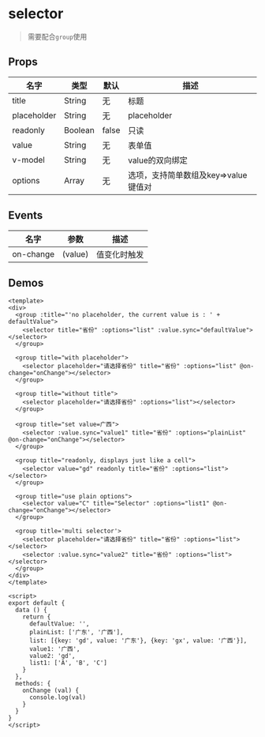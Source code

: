 # selector

> 需要配合`group`使用

## Props

| 名字 | 类型 | 默认 | 描述 |
|-----|-----|-----|-----|
| title | String | 无 | 标题 |
| placeholder | String | 无 | placeholder |
| readonly | Boolean | false | 只读 |
| value | String | 无 | 表单值 |
| v-model| String | 无 | value的双向绑定 |
| options | Array | 无 | 选项，支持简单数组及key=>value键值对 |

## Events


| 名字 | 参数  | 描述 |
|-----|-----|-----|
| on-change | (value) | 值变化时触发 |

## Demos

``` vux height=500 components=Group,Selector
<template>
<div>
  <group :title="'no placeholder, the current value is : ' + defaultValue">
    <selector title="省份" :options="list" :value.sync="defaultValue"></selector>
  </group>

  <group title="with placeholder">
    <selector placeholder="请选择省份" title="省份" :options="list" @on-change="onChange"></selector>
  </group>

  <group title="without title">
    <selector placeholder="请选择省份" :options="list"></selector>
  </group>

  <group title="set value=广西">
    <selector :value.sync="value1" title="省份" :options="plainList" @on-change="onChange"></selector>
  </group>

  <group title="readonly, displays just like a cell">
    <selector value="gd" readonly title="省份" :options="list"></selector>
  </group>

  <group title="use plain options">
    <selector value="C" title="Selector" :options="list1" @on-change="onChange"></selector>
  </group>

  <group title='multi selector'>
    <selector placeholder="请选择省份" title="省份" :options="list"></selector>
    <selector :value.sync="value2" title="省份" :options="list"></selector>
  </group>
</div>
</template>

<script>
export default {
  data () {
    return {
      defaultValue: '',
      plainList: ['广东', '广西'],
      list: [{key: 'gd', value: '广东'}, {key: 'gx', value: '广西'}],
      value1: '广西',
      value2: 'gd',
      list1: ['A', 'B', 'C']
    }
  },
  methods: {
    onChange (val) {
      console.log(val)
    }
  }
}
</script>
```